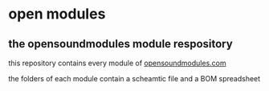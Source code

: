 # open modules
## the opensoundmodules module respository
this repository contains every module of [opensoundmodules.com](https://opensoundmodules.com)

the folders of each module contain a scheamtic file and a BOM spreadsheet
